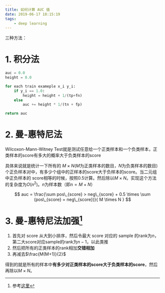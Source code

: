 ```yaml
---
title: 如何计算 AUC 值
date: 2019-06-17 18:15:19
tags:
    - deep learning
---
```


三种方法：

# 1. 积分法

```python
auc = 0.0
height = 0.0

for each train exameple x_i y_i:
    if y_i == 1.0:
        height = height + 1/(tp+fn)
    else
        auc += height * 1/(tn + fp)

return auc
```

# 2. 曼-惠特尼法

Wilcoxon-Mann-Witney Test就是测试任意给一个正类样本和一个负类样本，正类样本的score有多大的概率大于负类样本的score

具体来说就是统计一下所有的 $M \times  N$($M$为正类样本的数目，$N$为负类样本的数目)个正负样本对中，有多少个组中的正样本的score大于负样本的score。当二元组中正负样本的 score相等的时候，按照0.5计算。然后除以$M \times N$。实现这个方法的复杂度为$O(n^2)$。$n$为样本数（即$n=M+N$）

$$
auc = \frac{\sum pos\_{score} > neg\_{score} + 0.5 \times \sum (pos\_{score} = neg\_{score})}{ M \times N }
$$

# 3. 曼-惠特尼法加强[^1]

1. 首先对 score 从大到小排序，然后令最大 score 对应的 sample 的rank为$n$，第二大score对应sample的rank为$n-1$，以此类推
2. 然后把所有的正类样本的rank相加**交错相加**
3. 再减去$\frac{M(M+1)}{2}$

得到的就是所有的样本中**有多少对正类样本的score大于负类样本的score**，然后再除以$M\times N$。

[^1]:参考[这里](https://blog.csdn.net/qq_22238533/article/details/78666436)
